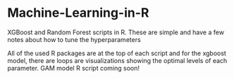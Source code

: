 # Machine-Learning-in-R
XGBoost and Random Forest scripts in R. These are simple and have a few notes about how to tune the hyperparameters

All of the used R packages are at the top of each script and for the xgboost model, there are loops are visualizations showing the optimal levels of each parameter. GAM model R script coming soon!
